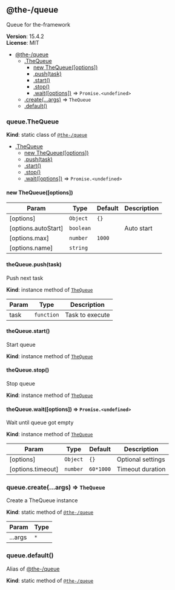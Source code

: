 <!--- Code generated by @the-/script-doc. DO NOT EDIT. -->

<a name="module_@the-/queue"></a>

## @the-/queue
Queue for the-framework

**Version**: 15.4.2  
**License**: MIT  

* [@the-/queue](#module_@the-/queue)
    * [.TheQueue](#module_@the-/queue.TheQueue)
        * [new TheQueue([options])](#new_module_@the-/queue.TheQueue_new)
        * [.push(task)](#module_@the-/queue.TheQueue+push)
        * [.start()](#module_@the-/queue.TheQueue+start)
        * [.stop()](#module_@the-/queue.TheQueue+stop)
        * [.wait([options])](#module_@the-/queue.TheQueue+wait) ⇒ <code>Promise.&lt;undefined&gt;</code>
    * [.create(...args)](#module_@the-/queue.create) ⇒ <code>TheQueue</code>
    * [.default()](#module_@the-/queue.default)

<a name="module_@the-/queue.TheQueue"></a>

### queue.TheQueue
**Kind**: static class of [<code>@the-/queue</code>](#module_@the-/queue)  

* [.TheQueue](#module_@the-/queue.TheQueue)
    * [new TheQueue([options])](#new_module_@the-/queue.TheQueue_new)
    * [.push(task)](#module_@the-/queue.TheQueue+push)
    * [.start()](#module_@the-/queue.TheQueue+start)
    * [.stop()](#module_@the-/queue.TheQueue+stop)
    * [.wait([options])](#module_@the-/queue.TheQueue+wait) ⇒ <code>Promise.&lt;undefined&gt;</code>

<a name="new_module_@the-/queue.TheQueue_new"></a>

#### new TheQueue([options])

| Param | Type | Default | Description |
| --- | --- | --- | --- |
| [options] | <code>Object</code> | <code>{}</code> |  |
| [options.autoStart] | <code>boolean</code> |  | Auto start |
| [options.max] | <code>number</code> | <code>1000</code> |  |
| [options.name] | <code>string</code> |  |  |

<a name="module_@the-/queue.TheQueue+push"></a>

#### theQueue.push(task)
Push next task

**Kind**: instance method of [<code>TheQueue</code>](#module_@the-/queue.TheQueue)  

| Param | Type | Description |
| --- | --- | --- |
| task | <code>function</code> | Task to execute |

<a name="module_@the-/queue.TheQueue+start"></a>

#### theQueue.start()
Start queue

**Kind**: instance method of [<code>TheQueue</code>](#module_@the-/queue.TheQueue)  
<a name="module_@the-/queue.TheQueue+stop"></a>

#### theQueue.stop()
Stop queue

**Kind**: instance method of [<code>TheQueue</code>](#module_@the-/queue.TheQueue)  
<a name="module_@the-/queue.TheQueue+wait"></a>

#### theQueue.wait([options]) ⇒ <code>Promise.&lt;undefined&gt;</code>
Wait until queue got empty

**Kind**: instance method of [<code>TheQueue</code>](#module_@the-/queue.TheQueue)  

| Param | Type | Default | Description |
| --- | --- | --- | --- |
| [options] | <code>Object</code> | <code>{}</code> | Optional settings |
| [options.timeout] | <code>number</code> | <code>60*1000</code> | Timeout duration |

<a name="module_@the-/queue.create"></a>

### queue.create(...args) ⇒ <code>TheQueue</code>
Create a TheQueue instance

**Kind**: static method of [<code>@the-/queue</code>](#module_@the-/queue)  

| Param | Type |
| --- | --- |
| ...args | <code>\*</code> | 

<a name="module_@the-/queue.default"></a>

### queue.default()
Alias of [@the-/queue](#module_@the-/queue)

**Kind**: static method of [<code>@the-/queue</code>](#module_@the-/queue)
